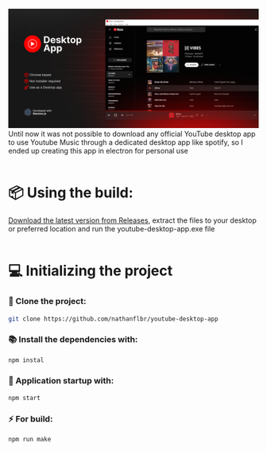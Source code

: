 ![Banner Image](./assets/github/ProjectGithubThumbnail.png)
Until now it was not possible to download any official YouTube desktop app to use Youtube Music through a dedicated desktop app like spotify, so I ended up creating this app in electron for personal use
<br></br>

# 📦 Using the build:

[Download the latest version from Releases](https://github.com/nathanflbr/youtube-desktop-app/releases), extract the files to your desktop or preferred location and run the youtube-desktop-app.exe file
<br></br>

# 💻 Initializing the project

### 🔧 Clone the project:

```bash
git clone https://github.com/nathanflbr/youtube-desktop-app
```

### 📚 Install the dependencies with:

```bash
npm instal
```

### 🚧 Application startup with:

```bash
npm start
```

### ⚡ For build:

```bash
npm run make
```
